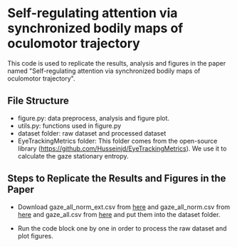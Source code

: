 # Self-regulating attention via synchronized bodily maps of oculomotor trajectory

This code is used to replicate the results, analysis and figures in the paper named "Self-regulating attention via synchronized bodily maps of oculomotor trajectory". 

## File Structure

- figure.py: data preprocess, analysis and figure plot.
- utils.py: functions used in figure.py
- dataset folder: raw dataset and processed dataset
- EyeTrackingMetrics folder: This folder comes from the open-source library (https://github.com/Husseinjd/EyeTrackingMetrics). We use it to calculate the gaze stationary entropy.

## Steps to Replicate the Results and Figures in the Paper

- Download gaze_all_norm_ext.csv from [here](https://drive.google.com/file/d/1dyKr52d0koPx_aMx0z9jIStWJTzewGfi/view?usp=sharing) and gaze_all_norm.csv from [here](https://drive.google.com/file/d/1besdlX_YSMztOnPWem0Or5Wuw9-4WHOr/view?usp=sharing) and gaze_all.csv from [here](https://drive.google.com/file/d/18OxJKmlnBO77B-TDfvZitxe2iQmWVdtF/view?usp=sharing) and put them into the dataset folder.

- Run the code block one by one in order to process the raw dataset and plot figures.






